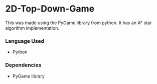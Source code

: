# 2D-Top-Down-Game
This was made using the PyGame library from python. It has an A* star algorithm implementation.
### Language Used
- Python
### Dependencies
- PyGame library
